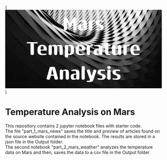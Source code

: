 (![alt text](Mars_Temperature_Analysis.png))


# Temperature Analysis on Mars
This repository contains 2 jupyter notebook files with starter code.<br>
The file "part_1_mars_news" saves the title and preview of articles found on the source website contained in the notebook. The results are stored in a json file in the Output folder.<br>
The second notebook "part_2_mars_weather" analyzes the temperature data on Mars and then, saves the data to a csv file in the Output folder.

